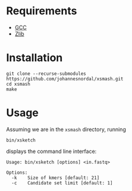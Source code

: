 # Requirements

+ [GCC](https://gcc.gnu.org/)
+ [Zlib](https://zlib.net/)

# Installation

```
git clone --recurse-submodules https://github.com/johannesnordal/xsmash.git
cd xsmash
make
```

# Usage

Assuming we are in the `xsmash` directory, running

```
bin/xsketch
```

displays the command line interface:

```
Usage: bin/xsketch [options] <in.fastq>

Options:
  -k    Size of kmers [default: 21]
  -c    Candidate set limit [default: 1]
```
